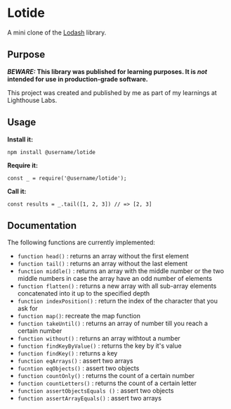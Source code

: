 # Lotide

A mini clone of the [Lodash](https://lodash.com) library.

## Purpose

**_BEWARE:_ This library was published for learning purposes. It is _not_ intended for use in production-grade software.**

This project was created and published by me as part of my learnings at Lighthouse Labs. 

## Usage

**Install it:**

`npm install @username/lotide`

**Require it:**

`const _ = require('@username/lotide');`

**Call it:**

`const results = _.tail([1, 2, 3]) // => [2, 3]`

## Documentation

The following functions are currently implemented:

* `function head()` : returns an array without the first element
* `function tail()` : returns an array without the last element
* `function middle()` : returns an array with the middle number or the two middle numbers in case the array have an odd number of elements
* `function flatten()` : returns a new array with all sub-array elements concatenated into it up to the specified depth
* `function indexPosition()` : return the index of the character that you ask for
* `function map()`: recreate the map function
* `function takeUntil()` : returns an array of number till you reach a certain number
* `function without()` : returns an array withtout a number
* `function findKeyByValue()` : returns the key by it's value
* `function findKey()` : returns a key
* `function eqArrays()` : assert two arrays
* `fucntion eqObjects()` : assert two objects
* `function countOnly()` : returns the count of a certain number
* `function countLetters()` : returns the count of a certain letter
* `function assertObjectsEquals ()` : assert two objects
* `function assertArrayEquals()` : assert two arrays
